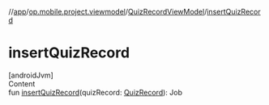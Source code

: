 //[app](../../../index.md)/[op.mobile.project.viewmodel](../index.md)/[QuizRecordViewModel](index.md)/[insertQuizRecord](insert-quiz-record.md)



# insertQuizRecord  
[androidJvm]  
Content  
fun [insertQuizRecord](insert-quiz-record.md)(quizRecord: [QuizRecord](../../op.mobile.project.model/-quiz-record/index.md)): Job  




